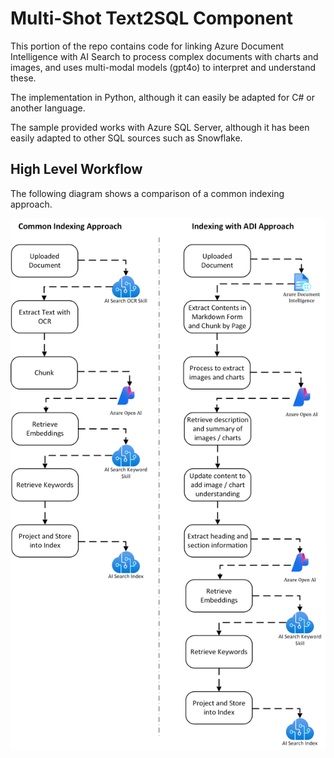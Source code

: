 # Multi-Shot Text2SQL Component

This portion of the repo contains code for linking Azure Document Intelligence with AI Search to process complex documents with charts and images, and uses multi-modal models (gpt4o) to interpret and understand these.

The implementation in Python, although it can easily be adapted for C# or another language.

The sample provided works with Azure SQL Server, although it has been easily adapted to other SQL sources such as Snowflake.

## High Level Workflow

The following diagram shows a comparison of a common indexing approach.

![High level workflow for indexing with Azure Document Intelligence based skills](./images/Indexing%20vs%20Indexing%20with%20ADI.png "Indexing with Azure Document Intelligence Approach")
